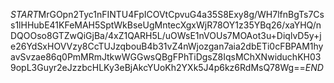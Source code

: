 $START$MrGOpn2Tyc1nFINTU4FpICOVtCpvuG4a35S8Exy8g/WH7lfnBgTs7Css1lHHubE41KFeMAH5SptWkBseUgMntecXgxWjR78OY1z35YBq26/xaYHQ/nDQOOso8GTZwQiGjBa/4xZ1QARH5L/uOWsE1nVOUs7MOAot3u+DiqlvD5y+je26YdSxHOVVzy8CcTUJzqbouB4b31vZ4nWjozgan7aia2dbETi0cFBPAM1hyavSvzae86q0PmMRmJtkwWGGwsQBgFPhTiDgsZ8IqsMChXNwiduchKH039opL3Guyr2eJzzbcHLKy3eBjAkcYUoKh2YXk5J4p6kz6RdMsQ78Wg==$END$